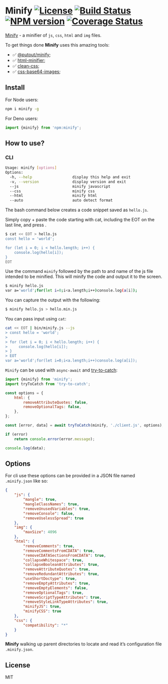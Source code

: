 # Minify [![License][LicenseIMGURL]][LicenseURL] [![Build Status][BuildStatusIMGURL]][BuildStatusURL] [![NPM version][NPMIMGURL]][NPMURL] [![Coverage Status][CoverageIMGURL]][CoverageURL]

[NPMIMGURL]: https://img.shields.io/npm/v/minify.svg?style=flat
[BuildStatusURL]: https://github.com/coderaiser/minify/actions
[BuildStatusIMGURL]: https://github.com/coderaiser/minify/workflows/CI/badge.svg
[LicenseIMGURL]: https://img.shields.io/badge/license-MIT-317BF9.svg?style=flat
[NPM_INFO_IMG]: https://nodei.co/npm/minify.png?stars
[NPMURL]: http://npmjs.org/package/minify
[LicenseURL]: https://tldrlegal.com/license/mit-license "MIT License"
[CoverageURL]: https://coveralls.io/github/coderaiser/minify?branch=master
[CoverageIMGURL]: https://coveralls.io/repos/coderaiser/minify/badge.svg?branch=master&service=github

[Minify](http://coderaiser.github.io/minify "Minify") - a minifier of `js`, `css`, `html` and `img` files.

To get things done **Minify** uses this amazing tools:

- ✅ [@putout/minify](https://github.com/putoutjs/minify);
- ✅ [html-minifier](https://github.com/kangax/html-minifier);
- ✅ [clean-css](https://github.com/jakubpawlowicz/clean-css);
- ✅ [css-base64-images](https://github.com/Filirom1/css-base64-images);

## Install

For Node users:

```sh
npm i minify -g
```

For Deno users:

```js
import {minify} from 'npm:minify';
```

## How to use?

### CLI

```sh
Usage: minify [options]
Options:
  -h, --help                  display this help and exit
  -v, --version               display version and exit
  --js                        minify javascript
  --css                       minify css
  --html                      minify html
  --auto                      auto detect format
```

The bash command below creates a code snippet saved as `hello.js`.

Simply copy + paste the code starting with cat, including the EOT on the last line, and press <enter>.

```sh
$ cat << EOT > hello.js
const hello = 'world';

for (let i = 0; i < hello.length; i++) {
    console.log(hello[i]);
}
EOT
```

Use the command `minify` followed by the path to and name of the js file intended to be minified. This will minify the code and output it to the screen.

```sh
$ minify hello.js
var a='world';for(let i=0;i<a.length;i++)console.log(a[i]);
```

You can capture the output with the following:

```sh
$ minify hello.js > hello.min.js
```

You can pass input using `cat`:

```sh
cat << EOT | bin/minify.js --js
> const hello = 'world';
>
> for (let i = 0; i < hello.length; i++) {
>     console.log(hello[i]);
> }
> EOT
var a='world';for(let i=0;i<a.length;i++)console.log(a[i]);
```

`Minify` can be used with `async-await` and [try-to-catch](https://github.com/coderaiser/try-to-catch):

```js
import {minify} from 'minify';
import tryToCatch from 'try-to-catch';

const options = {
    html: {
        removeAttributeQuotes: false,
        removeOptionalTags: false,
    },
};

const [error, data] = await tryToCatch(minify, './client.js', options);

if (error)
    return console.error(error.message);

console.log(data);
```

## Options

For cli use these options can be provided in a JSON file named `.minify.json` like so:

```json
{
    "js": {
        "mangle": true,
        "mangleClassNames": true,
        "removeUnusedVariables": true,
        "removeConsole": false,
        "removeUselessSpread": true
    },
    "img": {
        "maxSize": 4096
    },
    "html": {
        "removeComments": true,
        "removeCommentsFromCDATA": true,
        "removeCDATASectionsFromCDATA": true,
        "collapseWhitespace": true,
        "collapseBooleanAttributes": true,
        "removeAttributeQuotes": true,
        "removeRedundantAttributes": true,
        "useShortDoctype": true,
        "removeEmptyAttributes": true,
        "removeEmptyElements": false,
        "removeOptionalTags": true,
        "removeScriptTypeAttributes": true,
        "removeStyleLinkTypeAttributes": true,
        "minifyJS": true,
        "minifyCSS": true
    },
    "css": {
        "compatibility": "*"
    }
}
```

**Minify** walking up parent directories to locate and read it’s configuration file `.minify.json`.

## License

MIT
